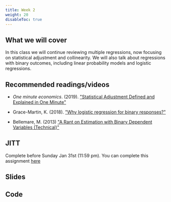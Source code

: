 ```yaml
---
title: Week 2
weight: 20
disableToc: true
---
```


## What we will cover

In this class we will continue reviewing multiple regressions, now focusing on statistical adjustment and collinearity. We will also talk about regressions with binary outcomes, including linear probability models and logistic regressions. 

## Recommended readings/videos

- *One minute economics*. (2019). ["Statistical Adjustment Defined and Explained in One Minute"](https://www.youtube.com/watch?v=is3IM8-CSbU&ab_channel=OneMinuteEconomics)

- Grace-Martin, K. (2018). ["Why logistic regression for binary responses?"](https://www.theanalysisfactor.com/why-logistic-regression-for-binary-response/)

- Bellemare, M. (2013) ["A Rant on Estimation with Binary Dependent Variables (Technical)"](http://marcfbellemare.com/wordpress/8951)

## JITT

Complete before Sunday Jan 31st (11:59 pm). You can complete this assignment [here](https://forms.gle/3T57btqLP3JoVEnc7)

## Slides

<!-- You can find the first slides for the class [here](https://sta235.netlify.app/Classes/Week1/1_Intro/sp2021_sta235_1_intro.html):

{{< slides src="https://sta235.netlify.app/Classes/Week1/1_Intro/sp2021_sta235_1_intro.html" >}} -->

## Code

<!-- [Here](https://github.com/maibennett/sta235/blob/main/exampleSite/content/Classes/Week1/2_OLS/code/sp2021_sta235_2_reg.R) is the R code we will review in class, with some additional data and questions. -->